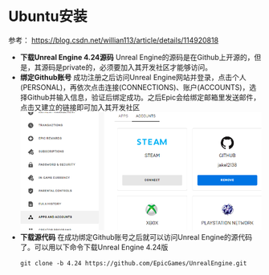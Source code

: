# Ubuntu安装
参考： https://blog.csdn.net/willian113/article/details/114920818

- **下载Unreal Engine 4.24源码**
Unreal Engine的源码是在Github上开源的，但是，其源码是private的，必须要加入其开发社区才能够访问。
- **绑定Github账号**
  成功注册之后访问Unreal Engine网站并登录，点击个人(PERSONAL)，再依次点击连接(CONNECTIONS)、账户(ACCOUNTS)，选择Github并输入信息，验证后绑定成功。之后Epic会给绑定邮箱里发送邮件，点击又建立的链接即可加入其开发社区
  ![](img/signin1.png)
- **下载源代码**
  在成功绑定Github账号之后就可以访问Unreal Engine的源代码了。可以用以下命令下载Unreal Engine 4.24版
  ```shell
  git clone -b 4.24 https://github.com/EpicGames/UnrealEngine.git
  ```
